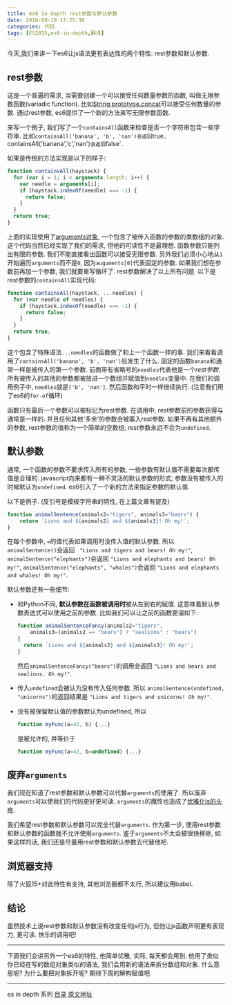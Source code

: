 ```yaml
---
title: es6 in depth rest参数与默认参数
date: 2016-09-10 17:25:30
categories: 代码
tags: [ES2015,es6-in-depth,翻译]
---
```

今天,我们来讲一下es6让js语法更有表达性的两个特性: rest参数和默认参数.

## rest参数

这是一个普遍的需求, 当需要创建一个可以接受任何数量参数的函数, 叫做无限参数函数(variadic function). 比如[String.prototype.concat](https://developer.mozilla.org/en-US/docs/Web/JavaScript/Reference/Global_Objects/String/concat)可以接受任何数量的参数. 通过rest参数, es6提供了一个新的方法来写无限参数函数.

来写一个例子, 我们写了一个`containsAll`函数来检查是否一个字符串包含一些字符串. 比如`containsAll('banana', 'b', 'nan')会返回`true`, `containsAll('banana','c','nan')`会返回`false`.

如果是传统的方法实现是以下的样子:

```js
function containsAll(haystack) {
  for (var i = 1; i < arguments.length; i++) {
    var needle = arguments[i];
    if (haystack.indexOf(needle) === -1) {
      return false;
    }
  }
  return true;
}
```

上面的实现使用了[arguments对象](https://developer.mozilla.org/en-US/docs/Web/JavaScript/Reference/Functions/arguments), 一个包含了被传入函数的参数的类数组的对象. 这个代码当然已经实现了我们的需求, 但他的可读性不是最理想. 函数参数只能列出有限的参数. 我们不能直接看出函数可以接受无限参数. 另外我们必须小心地从`1`开始遍历`arguments`而不是`0`, 因为`auguments[0]`代表固定的参数. 如果我们想在参数前再加一个参数, 我们就要重写循环了. rest参数解决了以上所有问题. 以下是rest参数的`containsAll`实现代码:

```js
function containsAll(haystack, ...needles) {
  for (var needle of needles) {
    if (haystack.indexOf(needle) === -1) {
      return false;
    }
  }
  return true;
}
```

这个包含了特殊语法`...needles`的函数做了和上一个函数一样的事. 我们来看看调用了`containsAll('banana', 'b', 'nan')`后发生了什么. 固定的函数`banana`和通常一样是被传入的第一个参数. 前面带有省略号的`needles`代表他是一个*rest参数*. 所有被传入的其他的参数都被放进一个数组并赋值到`needles`变量中. 在我们的调用例子中, `needles`就是`['b', 'nan']`. 然后函数和平时一样继续执行. (注意我们用了es6的`for-of`循环)

函数只有最后一个参数可以被标记为rest参数. 在调用中, rest参数前的参数获得与通常是一样的. 并且任何其他'多余'的参数会被塞入rest参数. 如果不再有其他额外的参数, rest参数的值称为一个简单的空数组; rest参数永远不会为`undefined`.

## 默认参数

通常, 一个函数的参数不要求传入所有的参数, 一些参数有默认值不需要每次都传值是合理的. javascript向来都有一种不灵活的默认参数的形式; 参数没有被传入的时候默认为`undefined`. es6引入了一个新的方法来指定参数的默认值.

以下是例子. (反引号是模板字符串的特性, 在上篇文章有提及)

```js
function animalSentence(animals2="tigers", animals3="bears") {
    return `Lions and ${animals2} and ${animals3}! Oh my!`;
}
```

在每个参数中, `=`的值代表如果调用时没传入值的默认参数. 所以
`animalSentence()`会返回
` "Lions and tigers and bears! Oh my!"`,
 `animalSentence("elephants")`会返回
`"Lions and elephants and bears! Oh my!"`,
`animalSentence("elephants", "whales")`会返回
`"Lions and elephants and whales! Oh my!"`.

默认参数还有一些细节:

+   和Python不同, **默认参数在函数被调用时**被从左到右的赋值. 这意味着默认参数表达式可以使用之前的参数. 比如我们可以让之前的函数更溜如下:
    ```js
    function animalSentenceFancy(animals2="tigers",
        animals3=(animals2 == "bears") ? "sealions" : "bears")
    {
      return `Lions and ${animals2} and ${animals3}! Oh my!`;
    }
    ```
    然后`animalSentenceFancy("bears")`的调用会返回
    `"Lions and bears and sealions. Oh my!"`.

+   传入`undefined`会被认为没有传入任何参数. 所以
    `animalSentence(undefined, "unicorns")`的返回结果是
    `"Lions and tigers and unicorns! Oh my!"`.

+   没有被保留默认值的参数默认为undefined, 所以
    ```js
    function myFunc(a=42, b) {...}
    ```
    是被允许的, 并等价于
    ```js
    function myFunc(a=42, b=undefined) {...}
    ```

## 废弃`arguments`

我们现在知道了rest参数和默认参数可以代替`arguments`的使用了. 所以废弃`arguments`可以使我们的代码更好更可读. `arguments`的魔性也造成了[优雅化js的头疼](https://github.com/petkaantonov/bluebird/wiki/Optimization-killers#3-managing-arguments).

我们希望rest参数和默认参数可以完全代替`arguments`. 作为第一步, 使用rest参数和默认参数的函数就不允许使用`arguments`. 鉴于`arguments`不太会被很快移除, 如果这样的话, 我们还是尽量用rest参数和默认参数去代替他吧.

## 浏览器支持

除了火狐15+对此特性有支持, 其他浏览器都不太行, 所以建议用babel.

## 结论

虽然技术上说rest参数和默认参数没有改变任何js行为, 但他让js函数声明更有表现力, 更可读. 快乐的调用吧!

---

下周我们会讲另外一个es6的特性, 他简单优雅, 实际, 每天都会用到. 他用了类似你已经在写的数组对象类似的语法, 我们会用新的语法来拆分数组和对象. 什么意思呢? 为什么要把对象拆开呢? 期待下周的解构赋值吧.

---

es in depth 系列 [目录](/2016/09/10/es6-in-depth-content/) [原文地址](https://hacks.mozilla.org/category/es6-in-depth/)
